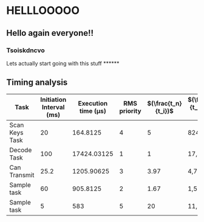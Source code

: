 # HELLLOOOOO
## Hello again everyone!!
### Tsoiskdncvo
Lets actually start going with this stuff ******



## Timing analysis
| Task   | Initiation Interval (ms) |Execution time (μs)| RMS priority | $(\frac{t_n}{t_i})$ | $(\frac{t_n}{t_i})*T_i$ (μs)|
| ----------------| -------------------------|-------------------|--------------|-------|-------------------------------------------------|
| Scan Keys Task  | 20   | 164.8125          | 4  | 5     | 824.06   |
| Decode Task     | 100 | 17424.03125       | 1    | 1     | 17,424.03|
| Can Transmit    | 25.2  | 1205.90625        | 3       | 3.97  | 4,785.34  |
| Sample task     | 60  | 905.8125          | 2     | 1.67  | 1,509.69   |
| Sample task     | 5  | 583               | 5   | 20    | 11,660  |

